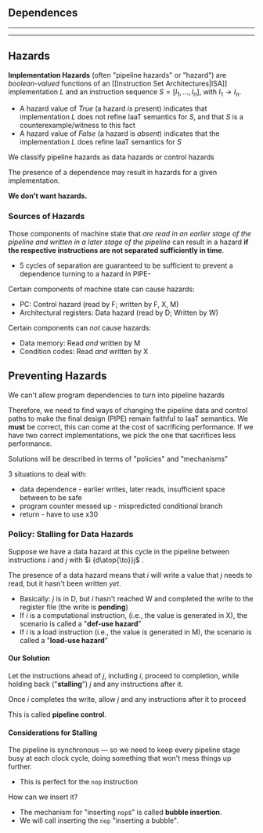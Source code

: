 
## Dependences

--- 

--- 

## Hazards

**Implementation Hazards** (often "pipeline hazards" or "hazard") are *boolean-valued* functions of an [[Instruction Set Architectures|ISA]] implementation $L$ and an instruction sequence $S=[I_1,\ldots, I_n]$, with $I_1\to I_n$.

- A hazard value of *True* (a hazard *is* present) indicates that implementation $L$ does not refine IaaT semantics for $S$, and that $S$ is a counterexample/witness to this fact
- A hazard value of *False* (a hazard is *absent*) indicates that the implementation $L$ does refine IaaT semantics for $S$ 

We classify pipeline hazards as data hazards or control hazards 

The presence of a dependence may result in hazards for a given implementation.

**We don't want hazards.**

### Sources of Hazards

Those components of machine state that *are read in an earlier stage of the pipeline and written in a later stage of the pipeline* can result in a hazard **if the respective instructions are not separated sufficiently in time**.
- 5 cycles of separation are guaranteed to be sufficient to prevent a dependence turning to a hazard in PIPE-

Certain components of machine state can cause hazards:
- PC: Control hazard (read by F; written by F, X, M)
- Architectural registers: Data hazard (read by D; Written by W)

Certain components can *not* cause hazards:
- Data memory: Read *and* written by M
- Condition codes: Read *and* written by X

## Preventing Hazards

We can't allow program dependencies to turn into pipeline hazards

Therefore, we need to find ways of changing the pipeline data and control paths to make the final design (PIPE) remain faithful to IaaT semantics. We **must** be correct, this can come at the cost of sacrificing performance. If we have two correct implementations, we pick the one that sacrifices less performance.

Solutions will be described in terms of "policies" and "mechanisms"

3 situations to deal with:
- data dependence - earlier writes, later reads, insufficient space between to be safe
- program counter messed up - mispredicted conditional branch
- return - have to use x30

### Policy: Stalling for Data Hazards

Suppose we have a data hazard at this cycle in the pipeline between instructions $i$ and $j$ with $i {d\atop{\to}}j$ .

The presence of a data hazard means that $i$ will write a value that $j$ needs to read, but it hasn't been written *yet*.
- Basically: $j$ is in D, but $i$ hasn't reached W and completed the write to the register file (the write is **pending**)
- If $i$ is a computational instruction, (i.e., the value is generated in X), the scenario is called a "**def-use hazard**"
- If $i$ is a load instruction (i.e., the value is generated in M), the scenario is called a "**load-use hazard**"

#### Our Solution

Let the instructions ahead of $j$, including $i$, proceed to completion, while holding back ("**stalling**") $j$ and any instructions after it.

Once $i$ completes the write, allow $j$ and any instructions after it to proceed

This is called **pipeline control**.

#### Considerations for Stalling

The pipeline is synchronous — so we need to keep every pipeline stage busy at each clock cycle, doing something that won't mess things up further.
- This is perfect for the `nop` instruction

How can we insert it?
 - The mechanism for "inserting `nop`s" is called **bubble insertion**.
 - We will call inserting the `nop` "inserting a bubble".